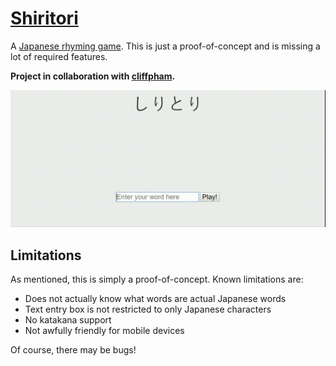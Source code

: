 [Shiritori](https://chuynh18.github.io/shiritori/)
=========

A [Japanese rhyming game](https://en.wikipedia.org/wiki/Shiritori).  This is just a proof-of-concept and is missing a lot of required features.

**Project in collaboration with [cliffpham](https://github.com/cliffpham).**

![gameplay snippet](assets/img/example.gif)

Limitations
-----------

As mentioned, this is simply a proof-of-concept.  Known limitations are:
* Does not actually know what words are actual Japanese words
* Text entry box is not restricted to only Japanese characters
* No katakana support
* Not awfully friendly for mobile devices

Of course, there may be bugs!